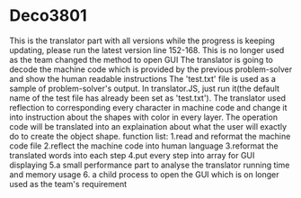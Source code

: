 # Deco3801
This is the translator part with all versions while the progress is keeping updating, please run the latest version
line 152-168. This is no longer used as the team changed the method to open GUI
The translator is going to decode the machine code which is provided by the previous problem-solver and show the human readable instructions
The 'test.txt' file is used as a sample of problem-solver's output. In translator.JS, just run it(the default name of the test file has already been set as 'test.txt').
The translator used reflection to corresponding every character in machine code and change it into instruction about the shapes with color in every layer. The operation code will be translated into an explaination about what the user will exactly do to create the object shape.
function list:
  1.read and reformat the machine code file
  2.reflect the machine code into human language
  3.reformat the translated words into each step
  4.put every step into array for GUI displaying
  5.a small performance part to analyse the translator running time and memory usage
  6. a child process to open the GUI which is on longer used as the team's requirement
